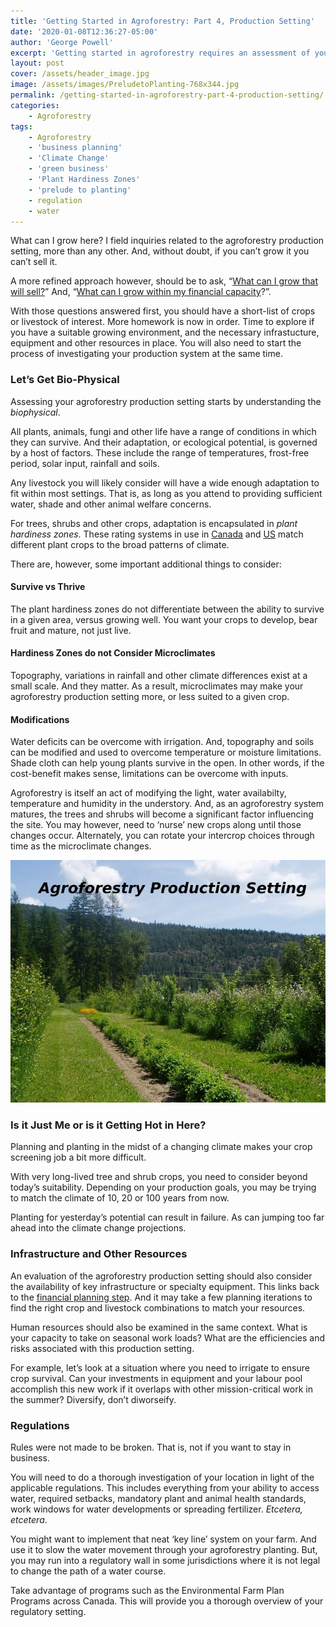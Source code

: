 ```yaml
---
title: 'Getting Started in Agroforestry: Part 4, Production Setting'
date: '2020-01-08T12:36:27-05:00'
author: 'George Powell'
excerpt: 'Getting started in agroforestry requires an assessment of your agroforestry production setting. This includes the biophysical potential, existing infrastructure and other resources, as well as the rules and regulations you must follow.'
layout: post
cover: /assets/header_image.jpg
image: /assets/images/PreludetoPlanting-768x344.jpg
permalink: /getting-started-in-agroforestry-part-4-production-setting/
categories:
    - Agroforestry
tags:
    - Agroforestry
    - 'business planning'
    - 'Climate Change'
    - 'green business'
    - 'Plant Hardiness Zones'
    - 'prelude to planting'
    - regulation
    - water
---
```


What can I grow here? I field inquiries related to the agroforestry production setting, more than any other. And, without doubt, if you can’t grow it you can’t sell it.

A more refined approach however, should be to ask, “[What can I grow that will sell?](https://agforinsight.com/getting-started-in-agroforestry-part-2-markets/)” And, “[What can I grow within my financial capacity](https://agforinsight.com/getting-started-in-agroforestry-part-3-finance/)?”.

With those questions answered first, you should have a short-list of crops or livestock of interest. More homework is now in order. Time to explore if you have a suitable growing environment, and the necessary infrastucture, equipment and other resources in place. You will also need to start the process of investigating your production system at the same time.

### Let’s Get Bio-Physical

Assessing your agroforestry production setting starts by understanding the *biophysical*.

All plants, animals, fungi and other life have a range of conditions in which they can survive. And their adaptation, or ecological potential, is governed by a host of factors. These include the range of temperatures, frost-free period, solar input, rainfall and soils.

Any livestock you will likely consider will have a wide enough adaptation to fit within most settings. That is, as long as you attend to providing sufficient water, shade and other animal welfare concerns.

For trees, shrubs and other crops, adaptation is encapsulated in *plant hardiness zones*. These rating systems in use in [Canada](http://planthardiness.gc.ca) and [US](https://planthardiness.ars.usda.gov/) match different plant crops to the broad patterns of climate.

There are, however, some important additional things to consider:

#### Survive vs Thrive

The plant hardiness zones do not differentiate between the ability to survive in a given area, versus growing well. You want your crops to develop, bear fruit and mature, not just live.

#### Hardiness Zones do not Consider Microclimates

 Topography, variations in rainfall and other climate differences exist at a small scale. And they matter. As a result, microclimates may make your agroforestry production setting more, or less suited to a given crop.

#### Modifications

Water deficits can be overcome with irrigation. And, topography and soils can be modified and used to overcome temperature or moisture limitations. Shade cloth can help young plants survive in the open. In other words, if the cost-benefit makes sense, limitations can be overcome with inputs.

Agroforestry is itself an act of modifying the light, water availabilty, temperature and humidity in the understory. And, as an agroforestry system matures, the trees and shrubs will become a significant factor influencing the site. You may however, need to ‘nurse’ new crops along until those changes occur. Alternately, you can rotate your intercrop choices through time as the microclimate changes.

![Agroforestry Production Setting](/assets/images/AF-Production-Setting-768x591.jpg)

### Is it Just Me or is it Getting Hot in Here?

Planning and planting in the midst of a changing climate makes your crop screening job a bit more difficult.

With very long-lived tree and shrub crops, you need to consider beyond today’s suitability. Depending on your production goals, you may be trying to match the climate of 10, 20 or 100 years from now.

Planting for yesterday’s potential can result in failure. As can jumping too far ahead into the climate change projections.

### Infrastructure and Other Resources

An evaluation of the agroforestry production setting should also consider the availability of key infrastructure or specialty equipment. This links back to the [financial planning step](https://agforinsight.com/getting-started-in-agroforestry-part-3-finance/). And it may take a few planning iterations to find the right crop and livestock combinations to match your resources.

Human resources should also be examined in the same context. What is your capacity to take on seasonal work loads? What are the efficiencies and risks associated with this production setting.

For example, let’s look at a situation where you need to irrigate to ensure crop survival. Can your investments in equipment and your labour pool accomplish this new work if it overlaps with other mission-critical work in the summer? Diversify, don’t diworseify.

### Regulations

Rules were not made to be broken. That is, not if you want to stay in business.

You will need to do a thorough investigation of your location in light of the applicable regulations. This includes everything from your ability to access water, required setbacks, mandatory plant and animal health standards, work windows for water developments or spreading fertilizer. *Etcetera, etcetera*.

You might want to implement that neat ‘key line’ system on your farm. And use it to slow the water movement through your agroforestry planting. But, you may run into a regulatory wall in some jurisdictions where it is not legal to change the path of a water course.

Take advantage of programs such as the Environmental Farm Plan Programs across Canada. This will provide you a thorough overview of your regulatory setting.
